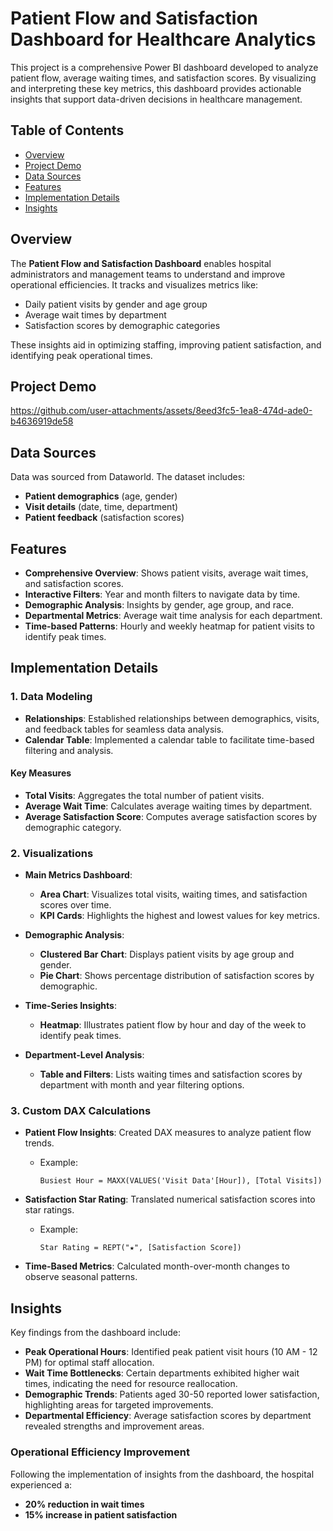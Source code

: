 # Patient Flow and Satisfaction Dashboard for Healthcare Analytics

This project is a comprehensive Power BI dashboard developed to analyze patient flow, average waiting times, and satisfaction scores. By visualizing and interpreting these key metrics, this dashboard provides actionable insights that support data-driven decisions in healthcare management.

## Table of Contents
- [Overview](#overview)
- [Project Demo](#Project-demo)
- [Data Sources](#data-sources)
- [Features](#features)
- [Implementation Details](#implementation-details)
- [Insights](#insights)

## Overview
The **Patient Flow and Satisfaction Dashboard** enables hospital administrators and management teams to understand and improve operational efficiencies. It tracks and visualizes metrics like:
- Daily patient visits by gender and age group
- Average wait times by department
- Satisfaction scores by demographic categories

These insights aid in optimizing staffing, improving patient satisfaction, and identifying peak operational times.
## Project Demo
https://github.com/user-attachments/assets/8eed3fc5-1ea8-474d-ade0-b4636919de58

## Data Sources
Data was sourced from Dataworld. The dataset includes:
- **Patient demographics** (age, gender)
- **Visit details** (date, time, department)
- **Patient feedback** (satisfaction scores)

## Features
- **Comprehensive Overview**: Shows patient visits, average wait times, and satisfaction scores.
- **Interactive Filters**: Year and month filters to navigate data by time.
- **Demographic Analysis**: Insights by gender, age group, and race.
- **Departmental Metrics**: Average wait time analysis for each department.
- **Time-based Patterns**: Hourly and weekly heatmap for patient visits to identify peak times.

## Implementation Details

### 1. Data Modeling
- **Relationships**: Established relationships between demographics, visits, and feedback tables for seamless data analysis.
- **Calendar Table**: Implemented a calendar table to facilitate time-based filtering and analysis.

#### Key Measures
- **Total Visits**: Aggregates the total number of patient visits.
- **Average Wait Time**: Calculates average waiting times by department.
- **Average Satisfaction Score**: Computes average satisfaction scores by demographic category.

### 2. Visualizations
- **Main Metrics Dashboard**:
  - **Area Chart**: Visualizes total visits, waiting times, and satisfaction scores over time.
  - **KPI Cards**: Highlights the highest and lowest values for key metrics.
  
- **Demographic Analysis**:
  - **Clustered Bar Chart**: Displays patient visits by age group and gender.
  - **Pie Chart**: Shows percentage distribution of satisfaction scores by demographic.

- **Time-Series Insights**:
  - **Heatmap**: Illustrates patient flow by hour and day of the week to identify peak times.

- **Department-Level Analysis**:
  - **Table and Filters**: Lists waiting times and satisfaction scores by department with month and year filtering options.

### 3. Custom DAX Calculations
- **Patient Flow Insights**: Created DAX measures to analyze patient flow trends.
  - Example:
    ```DAX
    Busiest Hour = MAXX(VALUES('Visit Data'[Hour]), [Total Visits])
    ```

- **Satisfaction Star Rating**: Translated numerical satisfaction scores into star ratings.
  - Example:
    ```DAX
    Star Rating = REPT("★", [Satisfaction Score])
    ```

- **Time-Based Metrics**: Calculated month-over-month changes to observe seasonal patterns.

## Insights 
Key findings from the dashboard include:

- **Peak Operational Hours**: Identified peak patient visit hours (10 AM - 12 PM) for optimal staff allocation.
- **Wait Time Bottlenecks**: Certain departments exhibited higher wait times, indicating the need for resource reallocation.
- **Demographic Trends**: Patients aged 30-50 reported lower satisfaction, highlighting areas for targeted improvements.
- **Departmental Efficiency**: Average satisfaction scores by department revealed strengths and improvement areas.

### Operational Efficiency Improvement
Following the implementation of insights from the dashboard, the hospital experienced a:
- **20% reduction in wait times**
- **15% increase in patient satisfaction**
